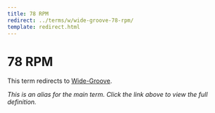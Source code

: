 ```yaml
---
title: 78 RPM
redirect: ../terms/w/wide-groove-78-rpm/
template: redirect.html
---
```


# 78 RPM

This term redirects to [Wide-Groove](../terms/w/wide-groove-78-rpm/).

*This is an alias for the main term. Click the link above to view the full definition.*
